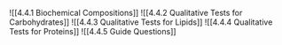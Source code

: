 ![[4.4.1 Biochemical Compositions]]
![[4.4.2 Qualitative Tests for Carbohydrates]]
![[4.4.3 Qualitative Tests for Lipids]]
![[4.4.4 Qualitative Tests for Proteins]]
![[4.4.5 Guide Questions]]